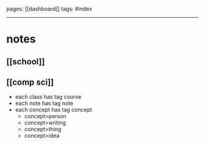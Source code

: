 pages: [[dashboard]] 
tags: #index

___
# notes

## [[school]]
## [[comp sci]]

- each class has tag course
- each note has tag note
- each concept has tag concept
	- concept>person
	- concept>writing
	- concept>thing
	- concept>idea